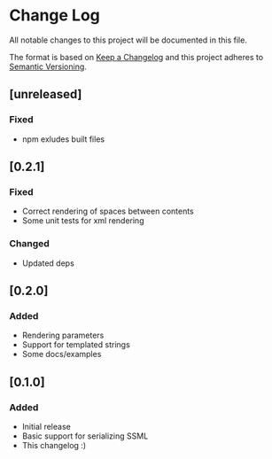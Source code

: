 # Change Log
All notable changes to this project will be documented in this file.

The format is based on [Keep a Changelog](http://keepachangelog.com/)
and this project adheres to [Semantic Versioning](http://semver.org/).

## [unreleased]
### Fixed
- npm exludes built files

## [0.2.1]
### Fixed
- Correct rendering of spaces between contents
- Some unit tests for xml rendering

### Changed
- Updated deps

## [0.2.0]
### Added
- Rendering parameters
- Support for templated strings
- Some docs/examples

## [0.1.0]
### Added
- Initial release
- Basic support for serializing SSML
- This changelog :)
